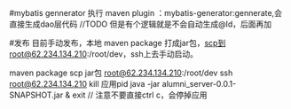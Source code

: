 
#mybatis gennerator
执行 maven plugin ：mybatis-generator:gennerate,会直接生成dao层代码
//TODO 但是有个逻辑就是不会自动生成@Id，后面再加

#发布
目前手动发布，本地 maven package 打成jar包，scp到root@62.234.134.210:/root/dev，ssh上去手动启动。

maven package
scp jar包 root@62.234.134.210:/root/dev
ssh root@62.234.134.210
kill 应用pid
java -jar alumni_server-0.0.1-SNAPSHOT.jar &
exit // 注意不要直接ctrl c，会停掉应用


